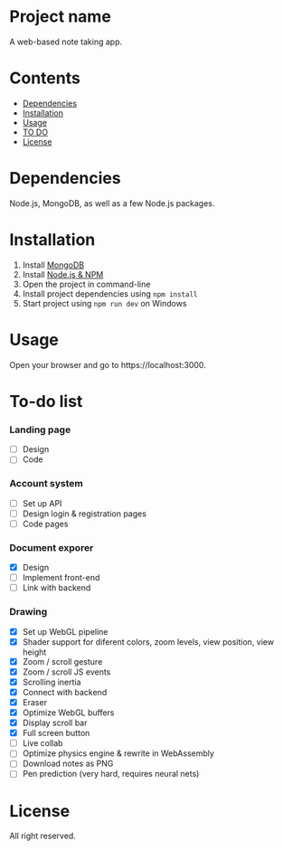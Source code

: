# Project name

A web-based note taking app.

Contents
========

 * [Dependencies](#dependencies)
 * [Installation](#installation)
 * [Usage](#usage)
 * [TO DO](#todo)
 * [License](#license)

# Dependencies

Node.js, MongoDB, as well as a few Node.js packages.

# Installation

1. Install [MongoDB](https://www.mongodb.com/try/download/community)
2. Install [Node.js & NPM](https://nodejs.org/en/download/)
3. Open the project in command-line
4. Install project dependencies using `npm install`
5. Start project using `npm run dev` on Windows

# Usage

Open your browser and go to https://localhost:3000.

# To-do list

### Landing page
* [ ] Design
* [ ] Code

### Account system
* [ ] Set up API
* [ ] Design login & registration pages
* [ ] Code pages

### Document exporer
* [X] Design
* [ ] Implement front-end
* [ ] Link with backend

### Drawing
* [X] Set up WebGL pipeline
* [X] Shader support for diferent colors, zoom levels, view position, view height
* [X] Zoom / scroll gesture
* [X] Zoom / scroll JS events
* [X] Scrolling inertia
* [X] Connect with backend
* [X] Eraser
* [X] Optimize WebGL buffers
* [X] Display scroll bar
* [X] Full screen button
* [ ] Live collab
* [ ] Optimize physics engine & rewrite in WebAssembly
* [ ] Download notes as PNG
* [ ] Pen prediction (very hard, requires neural nets)

# License

All right reserved.
